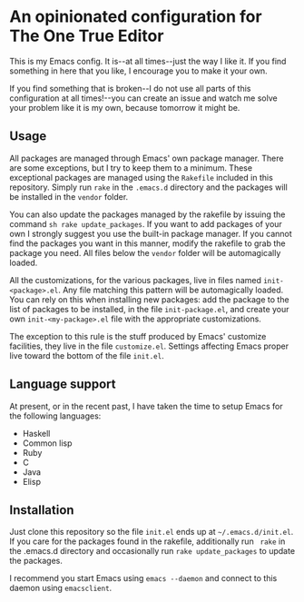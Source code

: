 # An opinionated configuration for The One True Editor

This is my Emacs config.  It is--at all times--just the way I like it.  If you find something in here that you like, I encourage you to make it your own.

If you find something that is broken--I do not use all parts of this configuration at all times!--you can create an issue and watch me solve your problem like it is my own, because tomorrow it might be.

## Usage
All packages are managed through Emacs' own package manager.  There are some exceptions, but I try to keep them to a minimum.  These exceptional packages are managed using the `Rakefile` included in this repository.  Simply run `rake` in the `.emacs.d` directory and the packages will be installed in the `vendor` folder.

You can also update the packages managed by the rakefile by issuing the command `sh rake update_packages`.  If you want to add packages of your own I strongly suggest you use the built-in package manager.  If you cannot find the packages you want in this manner, modify the rakefile to grab the package you need.  All files below the `vendor` folder will be automagically loaded.

All the customizations, for the various packages, live in files named `init-<package>.el`.  Any file matching this pattern will be automagically loaded.  You can rely on this when installing new packages: add the package to the list of packages to be installed, in the file `init-package.el`, and create your own `init-<my-package>.el` file with the appropriate customizations.

The exception to this rule is the stuff produced by Emacs' customize facilities, they live in the file `customize.el`.  Settings affecting Emacs proper live toward the bottom of the file `init.el`.

## Language support
At present, or in the recent past, I have taken the time to setup Emacs for the following languages:

* Haskell
* Common lisp
* Ruby
* C
* Java
* Elisp

## Installation
Just clone this repository so the file `init.el` ends up at `~/.emacs.d/init.el`.  If you care for the packages found in the rakefile, additionally run ` rake` in the .emacs.d directory and occasionally run `rake update_packages` to update the packages.

I recommend you start Emacs using `emacs --daemon` and connect to this daemon using `emacsclient`.
